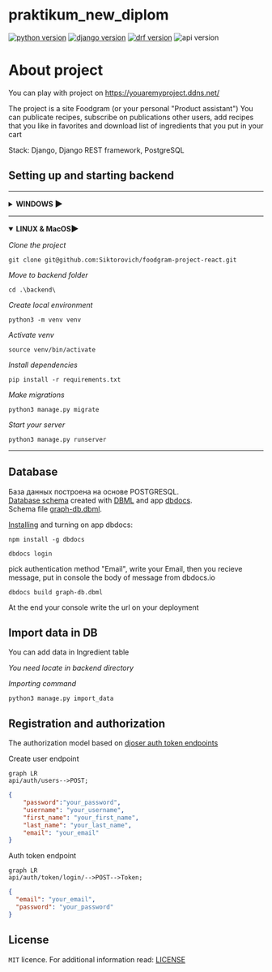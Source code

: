 # praktikum_new_diplom

[![python version](https://img.shields.io/static/v1?label=Python&message=3.9.5&color=97ca00&style=for-the-badge)](https://python.org)
[![django version](https://img.shields.io/static/v1?label=DJANGO&message=3.2.3&color=77ca00&style=for-the-badge)](https://www.djangoproject.com/)
[![drf version](https://img.shields.io/static/v1?label=DRF&message=3.12.4&color=97ca00&style=for-the-badge)](https://www.django-rest-framework.org/)
![api version](https://img.shields.io/static/v1?label=API%20VERSION&message=1.0.0&color=77ca00&style=for-the-badge)

# About project
You can play with project on https://youaremyproject.ddns.net/

The project is a site Foodgram (or your personal "Product assistant")
You can publicate recipes, subscribe on publications other users, add recipes that you like in favorites and download list of ingredients that you put in your cart

Stack: Django, Django REST framework, PostgreSQL

## Setting up and starting backend

<hr/>
<details close>
<summary><h4 style="display: inline">WINDOWS <h3 style="display: inline">▶️</h3></h4></summary>

_Clone the project_

```shell
git clone git@github.com:Siktorovich/foodgram-project-react.git
```

_Move to backend folder_

```shell
cd .\backend\
```

_Create local environment_

```shell
python -m venv venv
```

_Activate venv_

```shell
venv\Scripts\activate           # PowerShell
```

```shell
source venv/Scripts/activate    # Git Bash(Bash)
```

_Install dependencies_

```shell
pip install -r requirements.txt
```

_Make migrations_

```shell
python3 manage.py migrate
```

_Start your server_

```shell
python3 manage.py runserver
```

</details>
<hr/>

<details open>
<summary><h4 style="display: inline">LINUX & MacOS<h3 style="display: inline">▶️</h3></h4></summary>

_Clone the project_

```shell
git clone git@github.com:Siktorovich/foodgram-project-react.git
```

_Move to backend folder_

```shell
cd .\backend\
```

_Create local environment_

```shell
python3 -m venv venv
```

_Activate venv_

```shell
source venv/bin/activate
```

_Install dependencies_

```shell
pip install -r requirements.txt
```

_Make migrations_

```shell
python3 manage.py migrate
```

_Start your server_

```shell
python3 manage.py runserver
```

</details>
<hr/>

## Database

База данных построена на основе POSTGRESQL.  
[Database schema](https://dbdocs.io/siktorovich/foodgram?view=relationships) created with
[DBML](https://www.dbml.org/docs/#project-definition) and app [dbdocs](https://dbdocs.io/).  
Schema file [graph-db.dbml](https://github.com/Siktorovich/foodgram-project-react/blob/master/backend/graph-db.dbml).

[Installing](https://dbdocs.io/docs) and turning on app dbdocs:

```shell
npm install -g dbdocs
```

```shell
dbdocs login
```

pick authentication method "Email", write your Email, then you recieve message, put in console the body of message from dbdocs.io

```shell
dbdocs build graph-db.dbml
```

At the end your console write the url on your deployment

## Import data in DB

You can add data in Ingredient table

_You need locate in backend directory_

_Importing command_

```shell
python3 manage.py import_data
```

## Registration and authorization

The authorization model based on [djoser auth token endpoints](https://djoser.readthedocs.io/en/latest/introduction.html)

Create user endpoint
```mermaid
graph LR
api/auth/users-->POST;
```

```json
{
    "password":"your_password",
    "username": "your_username",
    "first_name": "your_first_name",
    "last_name": "your_last_name",
    "email": "your_email"
}
```

Auth token endpoint

```mermaid
graph LR
api/auth/token/login/-->POST-->Token;
```

```json
{
  "email": "your_email",
  "password": "your_password"
}
```

## License

`MIT` licence. For additional information read: [LICENSE](https://github.com/Siktorovich/foodgram-project-react/blob/master/LICENSE)
